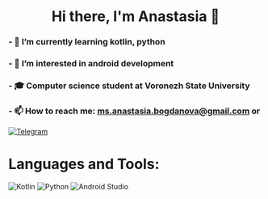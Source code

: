 <h1 align="center">Hi there, I'm Anastasia 👋</h1>

### - 🌱 I’m currently learning kotlin, python
### - 👀 I’m interested in android development
### - 🎓 Computer science student at Voronezh State University
### - 📫 How to reach me:  <a href=«mailto:ms.anastasia.bogdanova@gmail.com»>ms.anastasia.bogdanova@gmail.com</a> or

 <a href= "https://t.me/bogdash3">![Telegram](https://img.shields.io/badge/Telegram-2CA5E0?style=for-the-badge&logo=telegram&logoColor=white)</a>
# Languages and Tools:

![Kotlin](https://img.shields.io/badge/kotlin-%237F52FF.svg?style=for-the-badge&logo=kotlin&logoColor=white)
![Python](https://img.shields.io/badge/python-3670A0?style=for-the-badge&logo=python&logoColor=ffdd54)
![Android Studio](https://img.shields.io/badge/Android%20Studio-3DDC84.svg?style=for-the-badge&logo=android-studio&logoColor=white)

<!--
**bogdash/bogdash** is a ✨ _special_ ✨ repository because its `README.md` (this file) appears on your GitHub profile.

Here are some ideas to get you started:

- 🔭 I’m currently working on ...
- 🌱 I’m currently learning ...
- 👯 I’m looking to collaborate on ...
- 🤔 I’m looking for help with ...
- 💬 Ask me about ...
- 📫 How to reach me: ...
- 😄 Pronouns: ...
- ⚡ Fun fact: ...
-->
